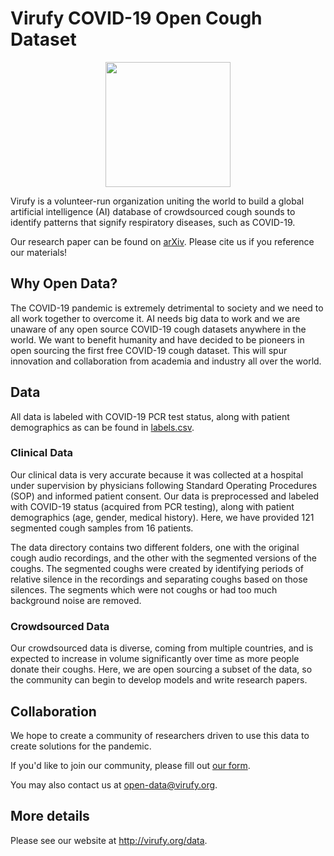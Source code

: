 # Virufy COVID-19 Open Cough Dataset

<p align="center">
  <img width="200" src="https://virufy.org/img/logos/virufy-logo.svg">
</p>

Virufy is a volunteer-run organization uniting the world to build a global artificial intelligence (AI) database of crowdsourced cough sounds to identify patterns that signify respiratory diseases, such as COVID-19.

Our research paper can be found on [arXiv](https://virufy.org/paper). Please cite us if you reference our materials!

## Why Open Data?
The COVID-19 pandemic is extremely detrimental to society and we need to all work together to overcome it. AI needs big data to work and we are unaware of any open source COVID-19 cough datasets anywhere in the world. We want to benefit humanity and have decided to be pioneers in open sourcing the first free COVID-19 cough dataset. This will spur innovation and collaboration from academia and industry all over the world.

## Data

All data is labeled with COVID-19 PCR test status, along with patient demographics as can be found in
[labels.csv](clinical/labels.csv).

### Clinical Data
Our clinical data is very accurate because it was collected at a hospital under supervision by physicians following Standard Operating Procedures (SOP) and informed patient consent. Our data is preprocessed and labeled with COVID-19 status (acquired from PCR testing), along with patient demographics (age, gender, medical history). Here, we have provided 121 segmented cough samples from 16 patients.

The data directory contains two different folders, one with the original cough audio recordings, and the other with the segmented versions of the coughs. The segmented coughs were created by identifying periods of relative silence in the recordings and separating coughs based on those silences. The segments which were not coughs or had too much background noise are removed.

### Crowdsourced Data
Our crowdsourced data is diverse, coming from multiple countries, and is expected to increase in volume significantly over time as more people donate their coughs. Here, we are open sourcing a subset of the data, so the community can begin to develop models and write research papers.

## Collaboration
We hope to create a community of researchers driven to use this data to create solutions for the pandemic.

If you'd like to join our community, please fill out [our form](https://forms.gle/XLxALoabybztCDUN6).

You may also contact us at open-data@virufy.org.

## More details
Please see our website at http://virufy.org/data.
